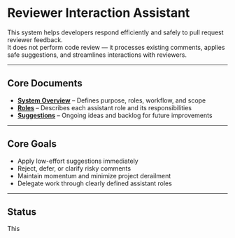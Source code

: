 # Reviewer Interaction Assistant

This system helps developers respond efficiently and safely to pull request reviewer feedback.  
It does not perform code review — it processes existing comments, applies safe suggestions, and streamlines interactions with reviewers.

---

## Core Documents

- [**System Overview**](./reviewer-interaction-assistant.md) – Defines purpose, roles, workflow, and scope  
- [**Roles**](./roles.md) – Describes each assistant role and its responsibilities  
- [**Suggestions**](./suggestions.md) – Ongoing ideas and backlog for future improvements

---

## Core Goals

- Apply low-effort suggestions immediately
- Reject, defer, or clarify risky comments
- Maintain momentum and minimize project derailment
- Delegate work through clearly defined assistant roles

---

## Status

This
